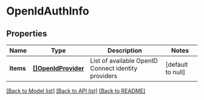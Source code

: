 # OpenIdAuthInfo

## Properties
Name | Type | Description | Notes
------------ | ------------- | ------------- | -------------
**Items** | [**[]OpenIdProvider**](OpenIdProvider.md) | List of available OpenID Connect identity providers | [default to null]

[[Back to Model list]](../README.md#documentation-for-models) [[Back to API list]](../README.md#documentation-for-api-endpoints) [[Back to README]](../README.md)

